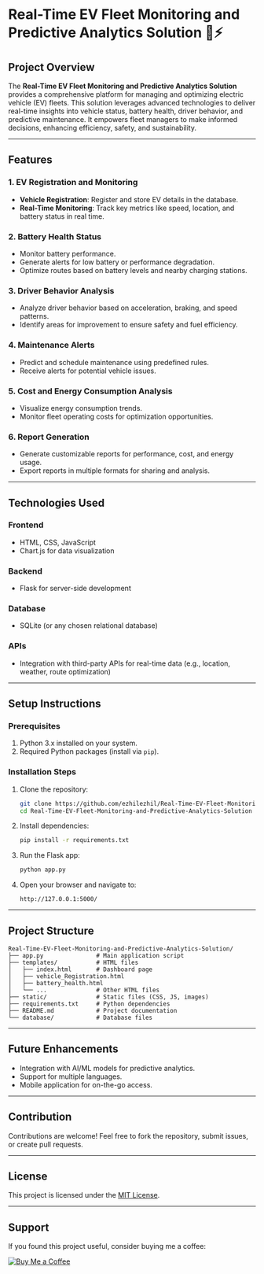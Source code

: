 # Real-Time EV Fleet Monitoring and Predictive Analytics Solution 🚗⚡

## Project Overview  
The **Real-Time EV Fleet Monitoring and Predictive Analytics Solution** provides a comprehensive platform for managing and optimizing electric vehicle (EV) fleets. This solution leverages advanced technologies to deliver real-time insights into vehicle status, battery health, driver behavior, and predictive maintenance. It empowers fleet managers to make informed decisions, enhancing efficiency, safety, and sustainability.

---

## Features  
### 1. **EV Registration and Monitoring**  
- **Vehicle Registration**: Register and store EV details in the database.  
- **Real-Time Monitoring**: Track key metrics like speed, location, and battery status in real time.

### 2. **Battery Health Status**  
- Monitor battery performance.  
- Generate alerts for low battery or performance degradation.  
- Optimize routes based on battery levels and nearby charging stations.

### 3. **Driver Behavior Analysis**  
- Analyze driver behavior based on acceleration, braking, and speed patterns.  
- Identify areas for improvement to ensure safety and fuel efficiency.

### 4. **Maintenance Alerts**  
- Predict and schedule maintenance using predefined rules.  
- Receive alerts for potential vehicle issues.

### 5. **Cost and Energy Consumption Analysis**  
- Visualize energy consumption trends.  
- Monitor fleet operating costs for optimization opportunities.

### 6. **Report Generation**  
- Generate customizable reports for performance, cost, and energy usage.  
- Export reports in multiple formats for sharing and analysis.

---

## Technologies Used  
### **Frontend**  
- HTML, CSS, JavaScript  
- Chart.js for data visualization  

### **Backend**  
- Flask for server-side development  

### **Database**  
- SQLite (or any chosen relational database)

### **APIs**  
- Integration with third-party APIs for real-time data (e.g., location, weather, route optimization)

---

## Setup Instructions  
### Prerequisites  
1. Python 3.x installed on your system.  
2. Required Python packages (install via `pip`).  

### Installation Steps  
1. Clone the repository:  
   ```bash
   git clone https://github.com/ezhilezhil/Real-Time-EV-Fleet-Monitoring-and-Predictive-Analytics-Solution.git
   cd Real-Time-EV-Fleet-Monitoring-and-Predictive-Analytics-Solution
   ```
2. Install dependencies:  
   ```bash
   pip install -r requirements.txt
   ```
3. Run the Flask app:  
   ```bash
   python app.py
   ```
4. Open your browser and navigate to:  
   ```text
   http://127.0.0.1:5000/
   ```

---

## Project Structure  
```
Real-Time-EV-Fleet-Monitoring-and-Predictive-Analytics-Solution/
├── app.py               # Main application script
├── templates/           # HTML files
│   ├── index.html       # Dashboard page
│   ├── vehicle_Registration.html
│   ├── battery_health.html
│   └── ...              # Other HTML files
├── static/              # Static files (CSS, JS, images)
├── requirements.txt     # Python dependencies
├── README.md            # Project documentation
└── database/            # Database files
```

---

## Future Enhancements  
- Integration with AI/ML models for predictive analytics.  
- Support for multiple languages.  
- Mobile application for on-the-go access.  

---

## Contribution  
Contributions are welcome! Feel free to fork the repository, submit issues, or create pull requests.  

---

## License  
This project is licensed under the [MIT License](LICENSE).  

---

## Support

If you found this project useful, consider buying me a coffee:

[![Buy Me a Coffee](https://img.shields.io/badge/Support-Buy%20Me%20a%20Coffee-orange?style=for-the-badge&logo=buy-me-a-coffee)](https://buymeacoffee.com/ezhilarasu)
